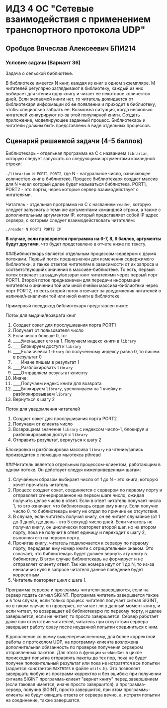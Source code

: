 # ИДЗ 4 ОС "Сетевые взаимодействия с применением транспортного протокола UDP"

## Оробцов Вячеслав Алексеевич БПИ214

### Условие задачи (Вариант 36)

Задача о сельской библиотеке.

В библиотеке имеется N книг, каждая из книг в одном экземпляре. M читателей регулярно заглядывают в библиотеку, каждый из них выбирает для чтения одну книгу и читает ее некоторое количество дней. Если желаемой книги нет, то читатель дожидается от библиотекаря информации об ее появлении и приходит в библиотеку, чтобы специально забрать ее. Возможна ситуация, когда несколько читателей конкурируют из-за этой популярной книги. Создать приложение, моделирующее заданный процесс. Библиотекарь и читатели должны быть представлены в виде отдельных процессов.

## Сценарий решаемой задачи (4-5 баллов)

Библиотекарь - отдельная программа на C с названием `librarian`, которую следует запускать со следующими аргументами командной строки:

`./librarian N PORT1 PORT2`, где N - натуральное число, означающее количество книг в библиотеке. Процесс библиотекаря создаст массив для N чисел который далее будет называться библиотека. PORT1, PORT2 - это порты, через которые сервер взаимодействует с читателями.

Читатель - отдельная программа на С с названием `reader`, которую следует запускать с теми же аргументами командной строки, а также с дополнительным аргументом IP, который представляет собой IP адрес сервера, с которым следует взаимодействовать читателям:

`./reader N PORT1 PORT2 IP`

**В случае, если проверяется программа на 6-7, 8, 9 баллов, аргументы будут другими**, что будет представлено в отчете ниже по тексту.

###Библиотекарь
является отдельным процессом-сервером с двумя потоками. Первый поток предназначен для изменения содержимого библиотеки, а также ответов читателям в зависимости от их запроса и соответствующийх значений в массиве-библиотеке. То есть, первый поток отвечает за выдачу/возврат книг читателями через первый порт PORT1. Второй поток предназначен для передачи информации читателям о значении той или иной ячейки массива-библиотеки через порт PORT2, то есть второй поток отвечает за уведомления читателей о наличии/неналичии той или иной книги в библиотеке.

Примерный псевдокод библиотекаря представлен ниже:

Поток для выдачи/возврата книг

1. Создает сокет для прослушивания порта PORT1
2. Получает от пользователя число
3. Если число больше 0, то:
4. ____Уменьшает его на 1. Получаем индекс книги в `library`
5. ____Блокируем доступ к `library`
6. ____Если ячейка `library` по полученному индексу равна 0, то пишем в результат 0
7. ____Иначе пишем в результат 1
8. ____Разблокировать `library`
9. ____Отправляем результат клиенту
10. Иначе:
11. ____Получаем индекс книги для возврата
12. ____Блокируем `library`, увеличиваем на 1 ячейку и разблокировываем `library`
13. Вернуться к шагу 2

Поток для уведомления читателей

1. Создает сокет для прослушивания порта PORT2
2. Получаем от клиента число
3. Возвращаем значение `library` с индексом число-1, блокируя и разблокировывая доступ к `library`
4. Отправить результат, вернуться к шагу 2

Блокировка и разблокировка массива `library` на чтение/запись производится с помощью мьютекса pthread

###Читатель
является отдельным процессом-клиентом, работающим в одном потоке. Он действует следуя нижеприведенным шагам:

1. Случайным образом выбирает число от 1 до N - это книга, которую хочет прочитать читатель.
2. Процесс создает сокет, соединяется с сервером по первому порту и отправляет сгенерированное на первом шаге число, ожидая получить целое число в ответ. Если в ответ читатель получает число 1, то это означает, что библиотекарь отдал ему книгу. Если получил число 0, то библиотекарь книгу не отдал по причине ее отсутствия.
3. В случае, если читатель получил книгу, он её читает случайное (от 1 до 3 дней, где день - это 5 секунд) число дней. Если читатель не получил книгу, он циклически повторяет второй шаг, но на втором порту, пока не получит в ответ единицу и переходит к шагу 2, выполняя его на первом порту.
4. Прочитав книгу, читатель подключается к серверу по первому порту, передавая ему номер книги с отрицательным знаком. Это означает, что библиотекарь будет должен вернуть эту книгу в библиотеку. В этом случае библиотекарь не формирует и не отправляет клиенту ответ. Так как номера идут от 1 до N, то из-за неналичия нуля в запросе читателя данное поведение будет корректным.
5. Читатель повторяет цикл с шага 1.

Программа сервера и программы читатели завершаются, если на сервер подать сигнал SIGINT. Программа читатель завершается также и в том случае, если только процесс читателя получает сигнал SIGINT, но в таком случае он проверяет, не читает ли в данный момент книгу, и если читает, то возвращает её библиотекарю по первому порту, и далее завершается, если не читает, то просто завершается. Сервер работает даже при отсутствии читателей, читатель при отсутствии сервера завершает работу сразу после неудачной попытки соединиться с ним.

В дополнение ко всему вышеперечисленному, для более корректной работы с протоколом UDP, на программу-клиента возложена дополнительная обязанность по проверке получения сервером отправленных пакетов. Для этого в функции `sendAndGet` в цикле происходит попытка отправлять пакеты до тех пор, пока не будет получен положительный результат или пока не истратятся все попытки (задается константой `MAXTRIES` в файле `utils.h`). Это позволяет завершать любую из программ корректно и без ошибок: при получении сигнала SIGINT программа-клиент "вернет книгу" перед завершением (если таковая имеется, иначе просто завершится), а программа-сервер, получив SIGINT, просто завершится, при этом программы-клиенты не будут ожидать ответа от сервера вечно, а, истратя попытки на соединение, также завершатся.
